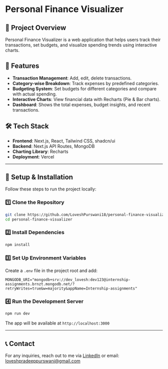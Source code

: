 # Personal Finance Visualizer

## 🚀 Project Overview
Personal Finance Visualizer is a web application that helps users track their transactions, set budgets, and visualize spending trends using interactive charts.

## 📌 Features
- **Transaction Management**: Add, edit, delete transactions.
- **Category-wise Breakdown**: Track expenses by predefined categories.
- **Budgeting System**: Set budgets for different categories and compare with actual spending.
- **Interactive Charts**: View financial data with Recharts (Pie & Bar charts).
- **Dashboard**: Shows the total expenses, budget insights, and recent transactions.

## 🛠️ Tech Stack
- **Frontend**: Next.js, React, Tailwind CSS, shadcn/ui
- **Backend**: Next.js API Routes, MongoDB
- **Charting Library**: Recharts
- **Deployment**: Vercel

---

## 🔧 Setup & Installation
Follow these steps to run the project locally:

### 1️⃣ Clone the Repository
```sh
git clone https://github.com/LoveshPurswani18/personal-finance-visualizer.git
cd personal-finance-visualizer
```

### 2️⃣ Install Dependencies
```sh
npm install
```

### 3️⃣ Set Up Environment Variables
Create a `.env` file in the project root and add:
```
MONGODB_URI="mongodb+srv://dev_lovesh:dev123@internship-assignments.brnzt.mongodb.net/?retryWrites=true&w=majority&appName=Internship-assignments"
```

### 4️⃣ Run the Development Server
```sh
npm run dev
```
The app will be available at `http://localhost:3000`


---

## 📞 Contact
For any inquiries, reach out to me via [LinkedIn](https://www.linkedin.com/in/lovesh-purswani/) or email: loveshpradeeppurswani@gmail.com

